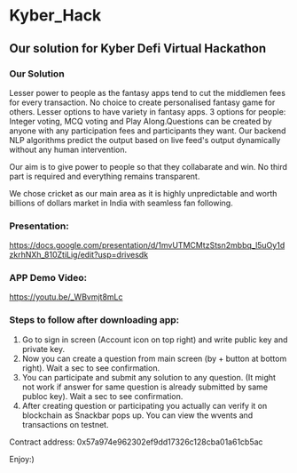 # Kyber_Hack
## Our solution for Kyber Defi Virtual Hackathon


### Our Solution
Lesser power to people as the fantasy apps tend to cut the middlemen fees for every transaction. No choice to create personalised fantasy game for others. Lesser options to have variety in fantasy apps. 3 options for people: Integer voting, MCQ voting and Play Along.Questions can be created by anyone with any participation fees and participants they want. Our backend NLP algorithms predict the output based on live feed's output dynamically without any human intervention.

Our aim is to give power to people so that they collabarate and win. No third part is required and everything remains transparent.

We chose cricket as our main area as it is highly unpredictable and worth billions of dollars market in India with seamless fan following. 



### Presentation:

https://docs.google.com/presentation/d/1mvUTMCMtzStsn2mbbq_l5uOy1dzkrhNXh_810ZtiLig/edit?usp=drivesdk


### APP Demo Video:

https://youtu.be/_WBvmjt8mLc






### Steps to follow after downloading app:

1. Go to sign in screen (Account icon on top right) and write public key and private key.
2. Now you can create a question from main screen (by + button at bottom right). Wait a sec to see confirmation.
3. You can participate and submit any solution to any question. (It might not work if answer for same question is already submitted by same publoc key). Wait a sec to see confirmation.
4. After creating question or participating you actually can verify it on blockchain as Snackbar pops up. You can view the wvents and transactions on testnet.

Contract address: 0x57a974e962302ef9dd17326c128cba01a61cb5ac


Enjoy:)
